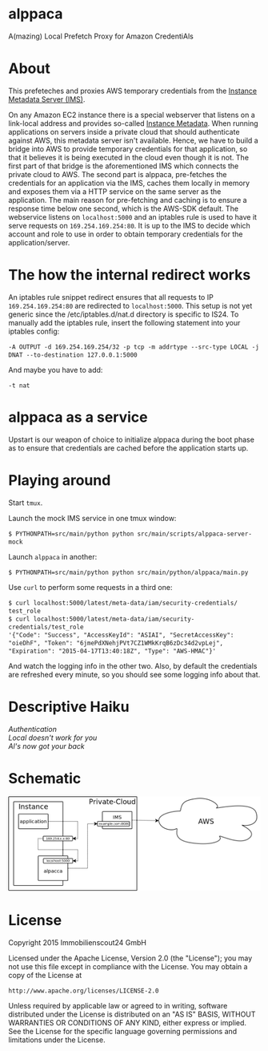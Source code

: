 # alppaca
A(mazing) Local Prefetch Proxy for Amazon CredentiAls

# About

This prefeteches and proxies AWS temporary credentials from the [Instance
Metadata Server
(IMS)](https://github.com/ImmobilienScout24/aws-instance-metadata-server).

On any Amazon EC2 instance there is a special webserver that listens on a
link-local address and provides so-called [Instance
Metadata](http://docs.aws.amazon.com/AWSEC2/latest/UserGuide/ec2-instance-metadata.html).
When running applications on servers inside a private cloud that should
authenticate against AWS, this metadata server isn't available. Hence, we have
to build a bridge into AWS to provide temporary credentials for that
application, so that it believes it is being executed in the cloud even though
it is not. The first part of that bridge is the aforementioned IMS which
connects the private cloud to AWS. The second part is alppaca, pre-fetches the
credentials for an application via the IMS, caches them locally in memory and
exposes them via a HTTP service on the same server as the application. The main
reason for pre-fetching and caching is to ensure a response time below one
second, which is the AWS-SDK default. The webservice listens on
`localhost:5000` and an iptables rule is used to have it serve requests on
`169.254.169.254:80`. It is up to the IMS to decide which account and role to
use in order to obtain temporary credentials for the application/server.

# The how the internal redirect works

An iptables rule snippet redirect ensures that all requests to IP
`169.254.169.254:80` are redirected to `localhost:5000`.  This setup is not yet
generic since the /etc/iptables.d/nat.d directory is specific to IS24.  To
manually add the iptables rule, insert the following statement into your
iptables config:

```
-A OUTPUT -d 169.254.169.254/32 -p tcp -m addrtype --src-type LOCAL -j DNAT --to-destination 127.0.0.1:5000
```

And maybe you have to add:

```
-t nat
```

# alppaca as a service

Upstart is our weapon of choice to initialize alppaca during the boot phase as
to ensure that credentials are cached before the application starts up.


# Playing around

Start ``tmux``.

Launch the mock IMS service in one tmux window:

```
$ PYTHONPATH=src/main/python python src/main/scripts/alppaca-server-mock
```

Launch ``alppaca`` in another:

```
$ PYTHONPATH=src/main/python python src/main/python/alppaca/main.py
```

Use ``curl`` to perform some requests in a third one:

```
$ curl localhost:5000/latest/meta-data/iam/security-credentials/
test_role
$ curl localhost:5000/latest/meta-data/iam/security-credentials/test_role
'{"Code": "Success", "AccessKeyId": "ASIAI", "SecretAccessKey": "oieDhF", "Token": "6jmePdXNehjPVt7CZ1WMkKrqB6zDc34d2vpLej", "Expiration": "2015-04-17T13:40:18Z", "Type": "AWS-HMAC"}'
```

And watch the logging info in the other two. Also, by default the credentials
are refreshed every minute, so you should see some logging info about that.

# Descriptive Haiku

_Authentication_<br />
_Local doesn't work for you_<br />
_Al's now got your back_

# Schematic

![schematic](schematic.png "Schematic")

# License

Copyright 2015 Immobilienscout24 GmbH

Licensed under the Apache License, Version 2.0 (the "License");
you may not use this file except in compliance with the License.
You may obtain a copy of the License at

    http://www.apache.org/licenses/LICENSE-2.0

Unless required by applicable law or agreed to in writing, software
distributed under the License is distributed on an "AS IS" BASIS,
WITHOUT WARRANTIES OR CONDITIONS OF ANY KIND, either express or implied.
See the License for the specific language governing permissions and
limitations under the License.
